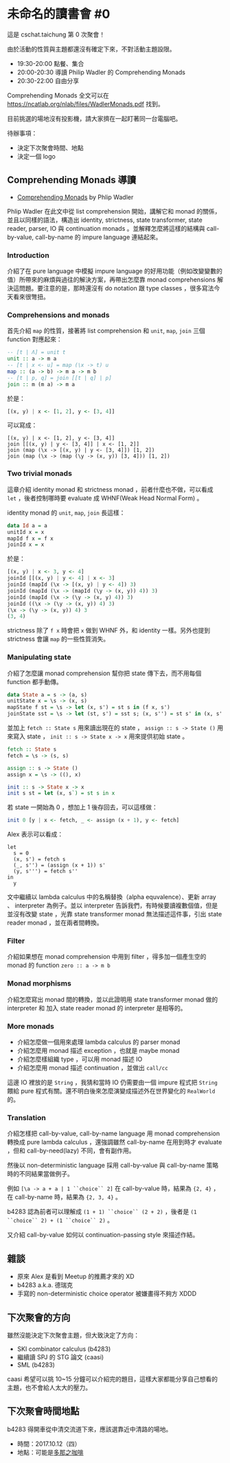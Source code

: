 # 未命名的讀書會 #0

這是 cschat.taichung 第 0 次聚會！

由於活動的性質與主題都還沒有確定下來，不對活動主題設限。

  * 19:30-20:00 點餐、集合
  * 20:00-20:30 導讀 Philip Wadler 的 Comprehending Monads
  * 20:30-22:00 自由分享

Comprehending Monads 全文可以在 https://ncatlab.org/nlab/files/WadlerMonads.pdf 找到。

目前挑選的場地沒有投影機，請大家擠在一起盯著同一台電腦吧。

待辦事項：

  * 決定下次聚會時間、地點
  * 決定一個 logo

## Comprehending Monads 導讀

  * [Comprehending Monads](http://dl.acm.org/citation.cfm?id=91592) by Phlip Wadler

Phlip Wadler 在此文中從 list comprehension 開始，講解它和 monad 的關係，並且以同樣的語法，構造出 identity, strictness, state transformer, state reader, parser, IO 與 continuation monads 。並解釋怎麼將這樣的結構與 call-by-value, call-by-name 的 impure language 連結起來。

### Introduction

介紹了在 pure language 中模擬 impure language 的好用功能（例如改變變數的值）所帶來的麻煩與過往的解決方案，再帶出怎麼靠 monad comprehensions 解決這問題。要注意的是，那時還沒有 do notation 跟 type classes ，很多寫法今天看來很彆扭。

### Comprehensions and monads

首先介紹 `map` 的性質，接著將 list comprehension 和 `unit`, `map`, `join` 三個 function 對應起來：

```haskell
-- [t | Λ] = unit t
unit :: a -> m a
-- [t | x <- u] = map (\x -> t) u
map :: (a -> b) -> m a -> m b
-- [t | p, q] = join [[t | q] | p]
join :: m (m a) -> m a
```

於是：

```haskell
[(x, y) | x <- [1, 2], y <- [3, 4]]
```

可以寫成：

```haskll
[(x, y) | x <- [1, 2], y <- [3, 4]]
join [[(x, y) | y <- [3, 4]] | x <- [1, 2]]
join (map (\x -> [(x, y) | y <- [3, 4]]) [1, 2])
join (map (\x -> (map (\y -> (x, y)) [3, 4])) [1, 2])
```

### Two trivial monads

這章介紹 identity monad 和 strictness monad ，前者什麼也不做，可以看成 `let` ，後者控制哪時要 evaluate 成 WHNF(Weak Head Normal Form) 。

identity monad 的 `unit`, `map`, `join` 長這樣：

```haskell
data Id a = a
unitId x = x
mapId f x = f x
joinId x = x
```

於是：

```haskell
[(x, y) | x <- 3, y <- 4]
joinId [[(x, y) | y <- 4] | x <- 3]
joinId (mapId (\x -> [(x, y) | y <- 4]) 3)
joinId (mapId (\x -> (mapId (\y -> (x, y)) 4)) 3)
joinId (mapId (\x -> (\y -> (x, y) 4)) 3)
joinId ((\x -> (\y -> (x, y)) 4) 3)
(\x -> (\y -> (x, y)) 4) 3
(3, 4)
```

strictness 除了 `f x` 時會把 `x` 做到 WHNF 外，和 identity 一樣。另外也提到 strictness 會讓 `map` 的一些性質消失。

### Manipulating state

介紹了怎麼讓 monad comprehension 幫你把 state 傳下去，而不用每個 function 都手動傳。

```haskell
data State a = s -> (a, s)
unitState x = \s -> (x, s)
mapState f st = \s -> let (x, s') = st s in (f x, s')
joinState sst = \s -> let (st, s') = sst s; (x, s'') = st s' in (x, s'')
```

並加上 `fetch :: State s` 用來讀出現在的 state ， `assign :: s -> State ()` 用來寫入 state ， `init :: s -> State x -> x` 用來提供初始 state 。

```haskell
fetch :: State s
fetch = \s -> (s, s)

assign :: s -> State ()
assign x = \s -> ((), x)

init :: s -> State x -> x
init s st = let (x, s`) = st s in x
```

若 state 一開始為 0 ，想加上 1 後存回去，可以這樣做：

```haskell
init 0 [y | x <- fetch, _ <- assign (x + 1), y <- fetch]
```

Alex 表示可以看成：

```
let
  s = 0
  (x, s') = fetch s
  (_, s'') = (assign (x + 1)) s'
  (y, s''') = fetch s''
in
  y
```

文中繼續以 lambda calculus 中的名稱替換（alpha equvalence）、更新 array 、 interpreter 為例子。並以 interpreter 告訴我們，有時候要讀複數個值，但是並沒有改變 state ，光靠 state transformer monad 無法描述這件事，引出 state reader monad ，並在兩者間轉換。

### Filter

介紹如果想在 monad comprehension 中用到 filter ，得多加一個產生空的 monad 的 function `zero :: a -> m b`

### Monad morphisms

介紹怎麼寫出 monad 間的轉換，並以此證明用 state transformer monad 做的 interpreter 和 加入 state reader monad 的 interpreter 是相等的。

### More monads

  * 介紹怎麼做一個用來處理 lambda calculus 的 parser monad
  * 介紹怎麼用 monad 描述 exception ，也就是 maybe monad
  * 介紹怎麼樣組織 type ，可以用 monad 描述 IO
  * 介紹怎麼用 monad 描述 continuation ，並做出 `call/cc`

這邊 IO 裡放的是 `String` ，我猜和當時 IO 仍需要由一個 impure 程式把 `String` 餵給 pure 程式有關。還不明白後來怎麼演變成描述外在世界變化的 `RealWorld` 的。

### Translation

介紹怎樣把 call-by-value, call-by-name language 用 monad comprehension 轉換成 pure lambda calculus ，還強調雖然 call-by-name 在用到時才 evaluate ，但和 call-by-need(lazy) 不同，會有副作用。

然後以 non-deterministic language 採用 call-by-value 與 call-by-name 策略時的不同結果當做例子。

例如 `[\a -> a + a | 1 ``choice`` 2]` 在 call-by-value 時，結果為 `{2, 4}` ，在 call-by-name 時，結果為 `{2, 3, 4}` 。

b4283 認為前者可以理解成 `(1 + 1) ``choice`` (2 + 2)` ，後者是 `(1 ``choice`` 2) + (1 ``choice`` 2)` 。

又介紹 call-by-value 如何以 continuation-passing style 來描述作結。

## 雜談

  * 原來 Alex 是看到 Meetup 的推薦才來的 XD
  * b4283 a.k.a. 德瑞克
  * 手寫的 non-deterministic choice operator 被嫌畫得不夠方 XDDD

## 下次聚會的方向

雖然沒能決定下次聚會主題，但大致決定了方向：

  * SKI combinator calculus (b4283)
  * 繼續讀 SPJ 的 STG 論文 (caasi)
  * SML (b4283)

caasi 希望可以挑 10~15 分鐘可以介紹完的題目，這樣大家都能分享自己想看的主題，也不會給人太大的壓力。

## 下次聚會時間地點

b4283 得開車從中清交流道下來，應該選靠近中清路的場地。

  * 時間：2017.10.12（四）
  * 地點：可能是[多那之咖啡](https://www.google.com/maps/place/Donutes/@24.1766771,120.6836664,17z/data=!4m5!3m4!1s0x346917c3ce03a42f:0xe3f6fe3abf9d7031!8m2!3d24.1774895!4d120.6857371?hl=ja-JP)
